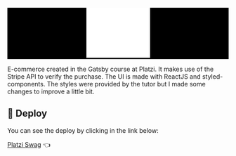 <p style="background: #000;" align="center"><a href="https://platziswag-gatsby.netlify.com"></a><img src="./src/images/Logo.png"/></p>

E-commerce created in the Gatsby course at Platzi. It makes use of the Stripe API to verify the purchase. The UI is made with ReactJS and styled-components. The styles were provided by the tutor but I made some changes to improve a little bit.


## 💫 Deploy 

You can see the deploy by clicking in the link below:

[Platzi Swag](https://platziswag-gatsby.netlify.com) 👈


